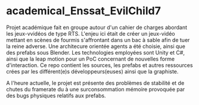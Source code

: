 # academical_Enssat_EvilChild7
Projet académique fait en groupe autour d'un cahier de charges abordant les jeux-vvidéos de type RTS.
L'enjeu ici était de créer un jeux-vidéo mettant en scènes de fourmis s'affrontant dans un bac à sable afin de tuer la reine adverse.
Une architecure orientée agents a été choisie, ainsi que des prefabs sous Blender.
Les technologies employées sont Unity et C#, ainsi que la leap motion pour un PoC concernant de nouvelles forme d'interaction.
Ce repo contient les sources, les prefabs et autres ressources crées par les différent(e)s développeurs(euses) ainsi que la graphiste.

A l'heure actuelle, le projet est présente des problèmes de stabilité et de chutes du framerate du à une surconsommation mémoire
provoquée par des bugs physiques relatifs aux prefabs.
